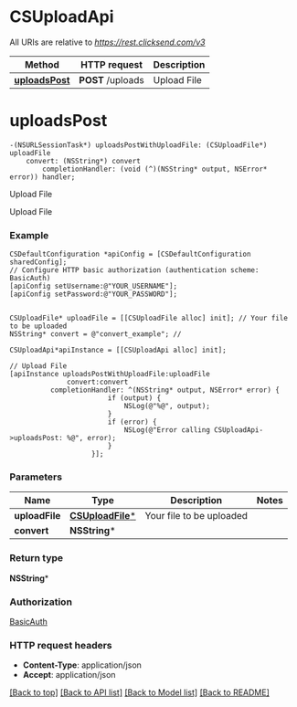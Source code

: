 # CSUploadApi

All URIs are relative to *https://rest.clicksend.com/v3*

Method | HTTP request | Description
------------- | ------------- | -------------
[**uploadsPost**](CSUploadApi.md#uploadspost) | **POST** /uploads | Upload File


# **uploadsPost**
```objc
-(NSURLSessionTask*) uploadsPostWithUploadFile: (CSUploadFile*) uploadFile
    convert: (NSString*) convert
        completionHandler: (void (^)(NSString* output, NSError* error)) handler;
```

Upload File

Upload File

### Example 
```objc
CSDefaultConfiguration *apiConfig = [CSDefaultConfiguration sharedConfig];
// Configure HTTP basic authorization (authentication scheme: BasicAuth)
[apiConfig setUsername:@"YOUR_USERNAME"];
[apiConfig setPassword:@"YOUR_PASSWORD"];


CSUploadFile* uploadFile = [[CSUploadFile alloc] init]; // Your file to be uploaded
NSString* convert = @"convert_example"; // 

CSUploadApi*apiInstance = [[CSUploadApi alloc] init];

// Upload File
[apiInstance uploadsPostWithUploadFile:uploadFile
              convert:convert
          completionHandler: ^(NSString* output, NSError* error) {
                        if (output) {
                            NSLog(@"%@", output);
                        }
                        if (error) {
                            NSLog(@"Error calling CSUploadApi->uploadsPost: %@", error);
                        }
                    }];
```

### Parameters

Name | Type | Description  | Notes
------------- | ------------- | ------------- | -------------
 **uploadFile** | [**CSUploadFile***](CSUploadFile.md)| Your file to be uploaded | 
 **convert** | **NSString***|  | 

### Return type

**NSString***

### Authorization

[BasicAuth](../README.md#BasicAuth)

### HTTP request headers

 - **Content-Type**: application/json
 - **Accept**: application/json

[[Back to top]](#) [[Back to API list]](../README.md#documentation-for-api-endpoints) [[Back to Model list]](../README.md#documentation-for-models) [[Back to README]](../README.md)

